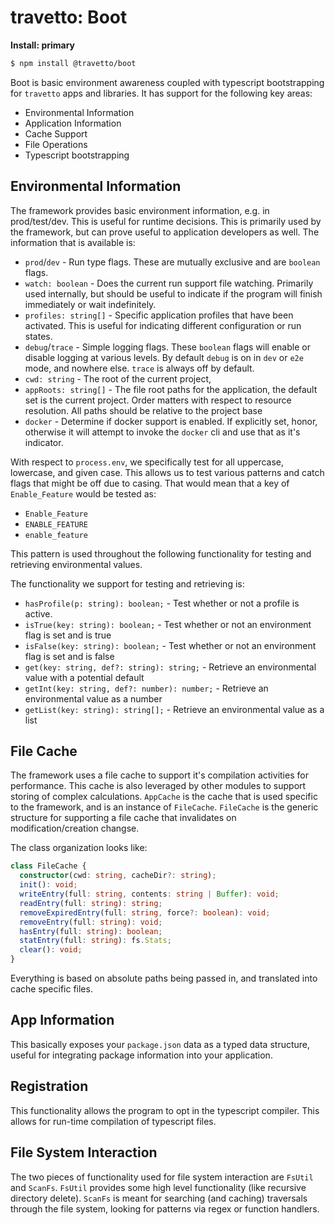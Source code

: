 travetto: Boot
===

**Install: primary**
```bash
$ npm install @travetto/boot
```

Boot is basic environment  awareness coupled with typescript bootstrapping for `travetto` apps and libraries.  It has support for the following key areas:
* Environmental Information
* Application Information
* Cache Support
* File Operations
* Typescript bootstrapping

## Environmental Information
The framework provides basic environment information, e.g. in prod/test/dev.  This is useful for runtime decisions.  This is primarily used by the framework, but can prove useful to application developers as well. The information that is available is:
* `prod`/`dev` - Run type flags.  These are mutually exclusive and are `boolean` flags.
* `watch: boolean` - Does the current run support file watching.  Primarily used internally, but should be useful to indicate if the program will finish immediately or wait indefinitely.
* `profiles: string[]` - Specific application profiles that have been activated.  This is useful for indicating different configuration or run states.
* `debug`/`trace` - Simple logging flags.  These `boolean` flags will enable or disable logging at various levels. By default `debug` is on in `dev` or `e2e` mode, and nowhere else.  `trace` is always off by default.
* `cwd: string` - The root of the current project, 
* `appRoots: string[]` - The file root paths for the application, the default set is the current project. Order matters with respect to resource resolution. All paths should be relative to the project base
* `docker` - Determine if docker support is enabled. If explicitly set, honor, otherwise it will attempt to invoke the `docker` cli and use that as it's indicator. 

With respect to `process.env`, we specifically test for all uppercase, lowercase, and given case.  This allows us to test various patterns and catch flags that might be off due to casing.  That would mean that a key of `Enable_Feature` would be tested as:
* `Enable_Feature`
* `ENABLE_FEATURE`
* `enable_feature`

This pattern is used throughout the following functionality for testing and retrieving environmental values.

 The functionality we support for testing and retrieving is:
* `hasProfile(p: string): boolean;` - Test whether or not a profile is active.
* `isTrue(key: string): boolean;` - Test whether or not an environment flag is set and is true
* `isFalse(key: string): boolean;` - Test whether or not an environment flag is set and is false
* `get(key: string, def?: string): string;` - Retrieve an environmental value with a potential default
* `getInt(key: string, def?: number): number;` - Retrieve an environmental value as a number
* `getList(key: string): string[];` - Retrieve an environmental value as a list

## File Cache
The framework uses a file cache to support it's compilation activities for performance.  This cache is also leveraged by other modules to support storing of complex calculations.  `AppCache` is the cache that is used specific to the framework, and is an instance of `FileCache`.  `FileCache` is the generic structure for supporting a file cache that invalidates on modification/creation changse.

The class organization looks like:
```typescript
class FileCache {    
  constructor(cwd: string, cacheDir?: string);
  init(): void;
  writeEntry(full: string, contents: string | Buffer): void;
  readEntry(full: string): string;
  removeExpiredEntry(full: string, force?: boolean): void;
  removeEntry(full: string): void;
  hasEntry(full: string): boolean;
  statEntry(full: string): fs.Stats;
  clear(): void;
}
```
Everything is based on absolute paths being passed in, and translated into cache specific files.  

## App Information
This basically exposes your `package.json` data as a typed data structure, useful for integrating package information into your application.

## Registration
This functionality allows the program to opt in the typescript compiler.  This allows for run-time compilation of typescript files.

## File System Interaction
The two pieces of functionality used for file system interaction are `FsUtil` and `ScanFs`.  `FsUtil` provides some high level functionality (like recursive directory delete).  `ScanFs` is meant for searching (and caching) traversals through the file system, looking for patterns via regex or function handlers.